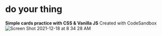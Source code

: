 # do your thing 
**Simple cards practice with CSS & Vanilla JS**
Created with CodeSandbox
![Screen Shot 2021-12-18 at 8 34 28 AM](https://user-images.githubusercontent.com/78755069/146633424-78fb77b5-4dfa-4e63-9ab6-d5dd711d3b7d.png)
